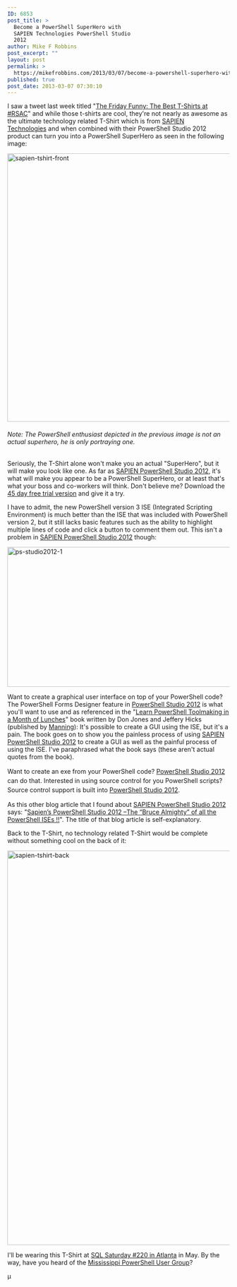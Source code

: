 ```yaml
---
ID: 6853
post_title: >
  Become a PowerShell SuperHero with
  SAPIEN Technologies PowerShell Studio
  2012
author: Mike F Robbins
post_excerpt: ""
layout: post
permalink: >
  https://mikefrobbins.com/2013/03/07/become-a-powershell-superhero-with-sapien-technologies-powershell-studio-2012/
published: true
post_date: 2013-03-07 07:30:10
---
```

I saw a tweet last week titled "<a href="http://www.petri.co.il/the-friday-funny-the-best-t-shirts-at-rsac.htm" target="_blank">The Friday Funny: The Best T-Shirts at #RSAC</a>" and while those t-shirts are cool, they're not nearly as awesome as the ultimate technology related T-Shirt which is from <a href="http://www.sapien.com/software/powershell_studio" target="_blank">SAPIEN Technologies</a> and when combined with their PowerShell Studio 2012 product can turn you into a PowerShell SuperHero as seen in the following image:

<img class="alignnone size-full wp-image-6852" alt="sapien-tshirt-front" src="http://mikefrobbins.com/wp-content/uploads/2013/03/sapien-tshirt-front.jpg" width="640" height="608" />
<h6><em>Note: The PowerShell enthusiast depicted in the previous image is not an actual superhero, he is only portraying one. </em></h6>
Seriously, the T-Shirt alone won't make you an actual "SuperHero", but it will make you look like one. As far as <a href="http://www.sapien.com/software/powershell_studio" target="_blank">SAPIEN PowerShell Studio 2012</a>, it's what will make you appear to be a PowerShell SuperHero, or at least that's what your boss and co-workers will think. Don't believe me? Download the <a href="http://www.sapien.com/software/powershell_studio" target="_blank">45 day free trial version</a> and give it a try.

I have to admit, the new PowerShell version 3 ISE (Integrated Scripting Environment) is much better than the ISE that was included with PowerShell version 2, but it still lacks basic features such as the ability to highlight multiple lines of code and click a button to comment them out. This isn't a problem in <a href="http://www.sapien.com/software/powershell_studio" target="_blank">SAPIEN PowerShell Studio 2012</a> though:

<a href="http://mikefrobbins.com/wp-content/uploads/2013/03/ps-studio2012-1.png"><img class="alignnone size-full wp-image-6882" alt="ps-studio2012-1" src="http://mikefrobbins.com/wp-content/uploads/2013/03/ps-studio2012-1.png" width="640" height="317" /></a>

Want to create a graphical user interface on top of your PowerShell code? The PowerShell Forms Designer feature in <a href="http://www.sapien.com/software/powershell_studio" target="_blank">PowerShell Studio 2012</a> is what you'll want to use and as referenced in the "<a href="http://www.manning.com/jones4/" target="_blank">Learn PowerShell Toolmaking in a Month of Lunches</a>" book written by Don Jones and Jeffery Hicks (published by <a href="http://www.manning.com" target="_blank">Manning</a>): It's possible to create a GUI using the ISE, but it's a pain. The book goes on to show you the painless process of using <a href="http://www.sapien.com/software/powershell_studio" target="_blank">SAPIEN PowerShell Studio 2012</a> to create a GUI as well as the painful process of using the ISE. I've paraphrased what the book says (these aren't actual quotes from the book).

<span style="line-height:1.5;">Want to create an exe from your PowerShell code? </span><a style="line-height:1.5;" href="http://www.sapien.com/software/powershell_studio" target="_blank">PowerShell Studio 2012</a><span style="line-height:1.5;"> can do that. Interested in using source control for you PowerShell scripts? Source control support is built into </span><a style="line-height:1.5;" href="http://www.sapien.com/software/powershell_studio" target="_blank">PowerShell Studio 2012</a><span style="line-height:1.5;">.</span>

As this other blog article that I found about <a href="http://www.sapien.com/software/powershell_studio" target="_blank">SAPIEN PowerShell Studio 2012</a> says: "<a href="http://blogs.technet.com/b/manojnair/archive/2013/01/15/sapien-s-powershell-studio-the-bruce-almighty-of-all-the-powershell-ises.aspx" target="_blank">Sapien’s PowerShell Studio 2012 –The “Bruce Almighty” of all the PowerShell ISEs !!</a>". The title of that blog article is self-explanatory.

Back to the T-Shirt, no technology related T-Shirt would be complete without something cool on the back of it:

<img class="alignnone size-full wp-image-6851" alt="sapien-tshirt-back" src="http://mikefrobbins.com/wp-content/uploads/2013/03/sapien-tshirt-back.jpg" width="640" height="894" />

I'll be wearing this T-Shirt at <a href="http://www.sqlsaturday.com/220/eventhome.aspx" target="_blank">SQL Saturday #220 in Atlanta</a> in May. By the way, have you heard of the <a href="http://mspsug.com/" target="_blank">Mississippi PowerShell User Group</a>?

µ